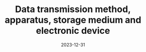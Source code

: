 ---
title: "Data transmission method, apparatus, storage medium and electronic device"
collection: patents
permalink: /publication/patent-2
excerpt: 'This paper is about the number 3. The number 4 is left for future work.'
date: 2023-12-31
---